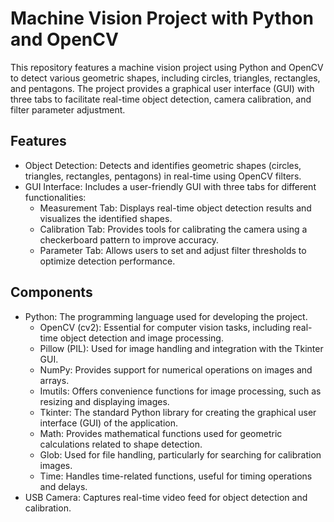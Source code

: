 # Machine Vision Project with Python and OpenCV

This repository features a machine vision project using Python and OpenCV to detect various geometric shapes, including circles, triangles, rectangles, and pentagons. The project provides a graphical user interface (GUI) with three tabs to facilitate real-time object detection, camera calibration, and filter parameter adjustment.

## Features

- Object Detection: Detects and identifies geometric shapes (circles, triangles, rectangles, pentagons) in real-time using OpenCV filters.
- GUI Interface: Includes a user-friendly GUI with three tabs for different functionalities:
    - Measurement Tab: Displays real-time object detection results and visualizes the identified shapes.
    - Calibration Tab: Provides tools for calibrating the camera using a checkerboard pattern to improve accuracy.
    - Parameter Tab: Allows users to set and adjust filter thresholds to optimize detection performance.


## Components

- Python: The programming language used for developing the project.
    - OpenCV (cv2): Essential for computer vision tasks, including real-time object detection and image processing.
    - Pillow (PIL): Used for image handling and integration with the Tkinter GUI.
    - NumPy: Provides support for numerical operations on images and arrays.
    - Imutils: Offers convenience functions for image processing, such as resizing and displaying images.
    - Tkinter: The standard Python library for creating the graphical user interface (GUI) of the application.
    - Math: Provides mathematical functions used for geometric calculations related to shape detection.
    - Glob: Used for file handling, particularly for searching for calibration images.
    - Time: Handles time-related functions, useful for timing operations and delays.
- USB Camera: Captures real-time video feed for object detection and calibration.